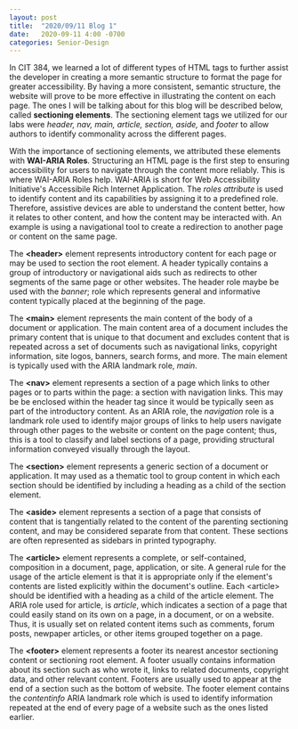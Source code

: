 ```yaml
---
layout: post
title:  "2020/09/11 Blog 1"
date:   2020-09-11 4:00 -0700
categories: Senior-Design
---
```

<p>In CIT 384, we learned a lot of different types of HTML tags to further assist the developer in creating a more semantic structure to format the page for greater accessibility. By having a more consistent, semantic structure, the website will prove to be more effective in illustrating the content on each page. The ones I will be talking about for this blog will be described below, called <strong>sectioning elements</strong>. The sectioning element tags we utilized for our labs were <i>header, nav, main, article, section, aside,</i> and <i>footer</i> to allow authors to identify commonality across the different pages. </p>

<p> With the importance of sectioning elements, we attributed these elements with <b>WAI-ARIA Roles</b>. Structuring an HTML page is the first step to ensuring accessibility for users to navigate through the content more reliably. This is where WAI-ARIA Roles help. WAI-ARIA is short for Web Accessibility Initiative&apos;s Accessibile Rich Internet Application. The <i>roles attribute</i> is used to identify content and its capabilities by assigning it to a predefined role. Therefore, assistive devices are able to understand the content better, how it relates to other content, and how the content may be interacted with. An example is using a navigational tool to create a redirection to another page or content on the same page. </p>

<p>The <b>&lt;header&gt;</b> element represents introductory content for each page or may be used to section the root element. A header typically contains a group of introductory or navigational aids such as redirects to other segments of the same page or other websites. The header role maybe be used with the <i>banner</i>; role which represents general and informative content typically placed at the beginning of the page. </p>

<p>The <b>&lt;main&gt;</b> element represents the main content of the body of a document or application. The main content area of a document includes the primary content that is unique to that document and excludes content that is repeated across a set of documents such as navigational links, copyright information, site logos, banners, search forms, and more. The main element is typically used with the ARIA landmark role, <i>main</i>. </p>

<p>The <b>&lt;nav&gt;</b> element represents a section of a page which links to other pages or to parts within the page: a section with navigation links. This may be be enclosed within the header tag since it would be typically seen as part of the introductory content. As an ARIA role, the <i>navigation</i> role is a landmark role used to identify major groups of links to help users navigate through other pages to the website or content on the page content; thus, this is a tool to classify and label sections of a page, providing structural information conveyed visually through the layout. </p>

<p>The <b>&lt;section&gt;</b> element represents a generic section of a document or application. It may used as a thematic tool to group content in which each section should be identified by including a heading as a child of the section element. </p> 

<p>The <b>&lt;aside&gt;</b> element represents a section of a page that consists of content that is tangentially related to the content of the parenting sectioning content, and may be considered separate from that content. These sections are often represented as sidebars in printed typography. </p>

<p>The <b>&lt;article&gt;</b> element represents a complete, or self-contained, composition in a document, page, application, or site. A general rule for the usage of the article element is that it is appropriate only if the element&apos;s contents are listed explicitly within the document&apos;s outline. Each &lt;article&gt; should be identified with a heading as a child of the article element. The ARIA role used for article, is <i>article</i>, which indicates a section of a page that could easily stand on its own on a page, in a document, or on a website. Thus, it is usually set on related content items such as comments, forum posts, newpaper articles, or other items grouped together on a page. </p>

<p>The <b>&lt;footer&gt;</b> element represents a footer its nearest ancestor sectioning content or sectioning root element. A footer usually contains information about its section such as who wrote it, links to related documents, copyright data, and other relevant content. Footers are usually used to appear at the end of a section such as the bottom of website. The footer element contains the <i>contentinfo</i> ARIA landmark role which is used to identify information repeated at the end of every page of a website such as the ones listed earlier. </p>
